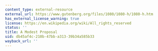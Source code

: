 ```yaml
---
content_type: external-resource
external_url: https://www.gutenberg.org/files/1080/1080-h/1080-h.htm
has_external_license_warning: true
license: https://en.wikipedia.org/wiki/All_rights_reserved
status: ''
title: A Modest Proposal
uid: db45af4c-210b-47bb-a313-39b34a585b33
wayback_url: ''
---
```

